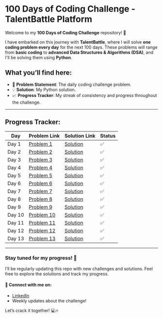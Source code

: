 # 100 Days of Coding Challenge - TalentBattle Platform

Welcome to my **100 Days of Coding Challenge** repository! 🎯

I have embarked on this journey with **TalentBattle**, where I will solve **one coding problem every day** for the next 100 days. These problems will range from **basic coding** to **advanced Data Structures & Algorithms (DSA)**, and I'll be solving them using **Python**.

## What you’ll find here:
- 📝 **Problem Statement**: The daily coding challenge problem.
- 💡 **Solution**: My Python solution.
- 📈 **Progress Tracker**: My streak of consistency and progress throughout the challenge.

---


## Progress Tracker:
| Day   | Problem Link | Solution Link | Status |
|-------|--------------|---------------|--------|
| Day 1 | [Problem 1](./Day1/Day1.md) | [Solution](./Day1/Day1.md) | ✅ |
| Day 2 | [Problem 2](./Day2/Day2.md) | [Solution](./Day2/Day2.md) | ✅ |
| Day 3 | [Problem 3](./Day3/Day3.md) | [Solution](./Day3/Day3.md) | ✅ |
| Day 4 | [Problem 4](./Day4/Day4.md) | [Solution](./Day4/Day4.md) | ✅ |
| Day 5 | [Problem 5](./Day5/Day5.md) | [Solution](./Day5/Day5.md) | ✅ |
| Day 6 | [Problem 6](./Day6/Day6.md) | [Solution](./Day6/Day6.md) | ✅ |
| Day 7 | [Problem 7](./Day7/Day7.md) | [Solution](./Day7/Day7.md) | ✅ |
| Day 8 | [Problem 8](./Day8/Day8.md) | [Solution](./Day8/Day8.md) | ✅ |
| Day 9 | [Problem 9](./Day9/Day9.md) | [Solution](./Day9/Day9.md) | ✅ |
| Day 10 | [Problem 10](./Day10/Day10.md) | [Solution](./Day10/Day10.md) | ✅ |
| Day 11 | [Problem 11](./Day11/Day11.md) | [Solution](./Day11/Day11.md) | ✅ |
| Day 12 | [Problem 12](./Day12/Day12.md) | [Solution](./Day12/Day12.md) | ✅ |
| Day 13 | [Problem 13](./Day13/Day13.md) | [Solution](./Day13/Day13.md) | ✅ |


---

### Stay tuned for my progress! 📅
I’ll be regularly updating this repo with new challenges and solutions. Feel free to explore the solutions and track my progress.

#### 🔗 Connect with me on:
- [LinkedIn](https://www.linkedin.com/in/avula-maheswar-reddy-0998a529a/)  
- Weekly updates about the challenge!

Let’s crack it together! 💻🔥
